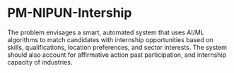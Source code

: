 # PM-NIPUN-Intership
The problem envisages a smart, automated system that uses AI/ML algorithms to match candidates with internship opportunities based on skills, qualifications, location preferences, and sector interests. The system should also account for affirmative action past participation, and internship capacity of industries.
